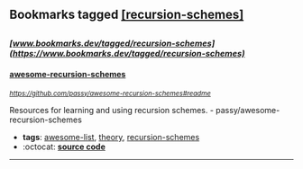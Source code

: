 ## Bookmarks tagged [[recursion-schemes]](https://www.bookmarks.dev/search?q=[recursion-schemes])

_<sup><sup>[www.bookmarks.dev/tagged/recursion-schemes](https://www.bookmarks.dev/tagged/recursion-schemes)</sup></sup>_
---
#### [awesome-recursion-schemes](https://github.com/passy/awesome-recursion-schemes#readme)
_<sup>https://github.com/passy/awesome-recursion-schemes#readme</sup>_

Resources for learning and using recursion schemes. - passy/awesome-recursion-schemes
* **tags**: [awesome-list](../tagged/awesome-list.md), [theory](../tagged/theory.md), [recursion-schemes](../tagged/recursion-schemes.md)
* :octocat: **[source code](https://github.com/passy/awesome-recursion-schemes#readme)**
---
